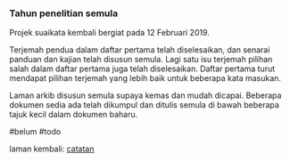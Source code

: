 ### Tahun penelitian semula

Projek suaikata kembali bergiat pada 12 Februari 2019.

Terjemah pendua dalam daftar pertama telah diselesaikan,
dan senarai panduan dan kajian telah disusun semula. Lagi
satu isu terjemah pilihan salah dalam daftar pertama juga
telah diselesaikan. Daftar pertama turut mendapat pilihan
terjemah yang lebih baik untuk beberapa kata masukan.

Laman arkib disusun semula supaya kemas dan mudah dicapai.
Beberapa dokumen sedia ada telah dikumpul dan ditulis
semula di bawah beberapa tajuk kecil dalam dokumen baharu.

#belum #todo

laman kembali: [catatan][0]

  [0]: ../index.md
